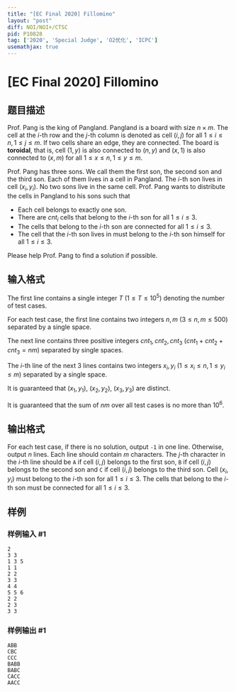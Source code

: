 ```yaml
---
title: "[EC Final 2020] Fillomino"
layout: "post"
diff: NOI/NOI+/CTSC
pid: P10828
tag: ['2020', 'Special Judge', 'O2优化', 'ICPC']
usemathjax: true
---
```


# [EC Final 2020] Fillomino
## 题目描述

Prof. Pang is the king of Pangland. Pangland is a board with size $n\times m$. The cell at the $i$-th row and the $j$-th column is denoted as cell $(i, j)$ for all $1\le i\le n, 1\le j\le m$. If two cells share an edge, they are connected. The board is $\textbf{toroidal}$, that is, cell $(1,y)$ is also connected to $(n,y)$ and $(x,1)$ is also connected to $(x,m)$ for all $1\le x\le n, 1\le y\le m$.

Prof. Pang has three sons. We call them the first son, the second son and the third son. Each of them lives in a cell in Pangland. The $i$-th son lives in cell $(x_i, y_i)$. No two sons live in the same cell. Prof. Pang wants to distribute the cells in Pangland to his sons such that

- Each cell belongs to exactly one son.
- There are $cnt_i$ cells that belong to the $i$-th son for all $1\le i\le 3$.
- The cells that belong to the $i$-th son are connected for all $1\le i\le 3$.
- The cell that the $i$-th son lives in must belong to the $i$-th son himself for all $1\le i\le 3$.

Please help Prof. Pang to find a solution if possible.
## 输入格式

The first line contains a single integer $T$ ($1\leq T\leq 10^5$) denoting the number of test cases.

For each test case, the first line contains two integers $n, m$ ($3\leq n,m \leq 500$) separated by a single space.

The next line contains three positive integers $cnt_1,cnt_2,cnt_3$ ($cnt_1+cnt_2+cnt_3 = n m$) separated by single spaces.

The $i$-th line of the next $3$ lines contains two integers $x_i, y_i$ ($1\le x_i\le n, 1\le y_i\le m$) separated by a single space.

It is guaranteed that $(x_1,y_1)$, $(x_2, y_2)$, $(x_3, y_3)$ are distinct.

It is guaranteed that the sum of $nm$ over all test cases is no more than $10^6$.
## 输出格式

For each test case, if there is no solution, output $\texttt{-1}$ in one line. Otherwise, output $n$ lines. Each line should contain $m$ characters. The $j$-th character in the $i$-th line should be $\texttt{A}$ if cell $(i, j)$ belongs to the first son, $\texttt{B}$ if cell $(i, j)$ belongs to the second son and $\texttt{C}$ if cell $(i, j)$ belongs to the third son. Cell $(x_i, y_i)$ must belong to the $i$-th son for all $1\le i\le 3$. The cells that belong to the $i$-th son must be connected for all $1\le i\le 3$.
## 样例

### 样例输入 #1
```
2
3 3
1 3 5
1 1
2 2
3 3
4 4
5 5 6
2 2
2 3
3 3
```
### 样例输出 #1
```
ABB
CBC
CCC
BABB
BABC
CACC
AACC
```
